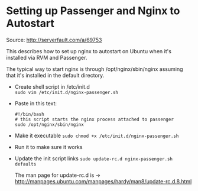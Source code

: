 # Setting up Passenger and Nginx to Autostart

Source: http://serverfault.com/a/69753

This describes how to set up nginx to autostart on Ubuntu when it's installed via RVM and Passenger.

The typical way to start nginx is through /opt/nginx/sbin/nginx assuming that it's installed in the default directory.

* Create shell script in /etc/init.d  
    `sudo vim /etc/init.d/nginx-passenger.sh`

* Paste in this text:

    ```
    #!/bin/bash
    # this script starts the nginx process attached to passenger
    sudo /opt/nginx/sbin/nginx
    ```


* Make it executable
   `sudo chmod +x /etc/init.d/nginx-passenger.sh`

* Run it to make sure it works

* Update the init script links
    `sudo update-rc.d nginx-passenger.sh defaults`

    The man page for update-rc.d is -> http://manpages.ubuntu.com/manpages/hardy/man8/update-rc.d.8.html



